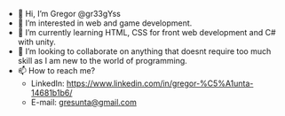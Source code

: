 - 👋 Hi, I’m Gregor @gr33gYss
- 👀 I’m interested in web and game development.
- 🌱 I’m currently learning HTML, CSS for front web development and C# with unity.
- 💞️ I’m looking to collaborate on anything that doesnt require too much skill as I am new to the world of programming.
- 📫 How to reach me? 
  -   LinkedIn: https://www.linkedin.com/in/gregor-%C5%A1unta-14681b1b6/
  -   E-mail: gresunta@gmail.com

<!---
gr33gYss/gr33gYss is a ✨ special ✨ repository because its `README.md` (this file) appears on your GitHub profile.
You can click the Preview link to take a look at your changes.
--->
